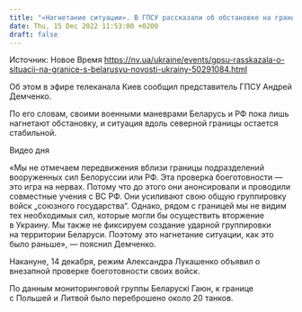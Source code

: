 ```yaml
---
title: "«Нагнетание ситуации». В ГПСУ рассказали об обстановке на границе с Беларусью"
date: Thu, 15 Dec 2022 11:53:00 +0200
draft: false
---
```

Источник: Новое Время https://nv.ua/ukraine/events/gpsu-rasskazala-o-situacii-na-granice-s-belarusyu-novosti-ukrainy-50291084.html


 Об этом в эфире телеканала Киев сообщил представитель ГПСУ Андрей Демченко.

По его словам, своими военными маневрами Беларусь и РФ пока лишь нагнетают обстановку, и ситуация вдоль северной границы остается стабильной.

 Видео дня   

«Мы не отмечаем передвижения вблизи границы подразделений вооруженных сил Белоруссии или РФ. Эта проверка боеготовности — это игра на нервах. Потому что до этого они анонсировали и проводили совместные учения с ВС РФ. Они усиливают свою общую группировку войск „союзного государства“. Однако, рядом с границей мы не видим тех необходимых сил, которые могли бы осуществить вторжение в Украину. Мы также не фиксируем создание ударной группировки на территории Беларуси. Поэтому это нагнетание ситуации, как это было раньше», — пояснил Демченко.

Накануне, 14 декабря, режим Александра Лукашенко объявил о внезапной проверке боеготовности своих войск.

По данным мониторинговой группы Беларускі Гаюн, к границе с Польшей и Литвой было переброшено около 20 танков.
